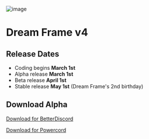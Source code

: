![image](https://camo.githubusercontent.com/76e9774e377f98e5848f492294f1a27011ebb538/68747470733a2f2f692e696d6775722e636f6d2f65377a757941692e706e67)
# Dream Frame v4

## Release Dates
 - Coding begins **March 1st**
 - Alpha release **March 1st**
 - Beta release **April 1st**
 - Stable release **May 1st** (Dream Frame's 2nd birthday)
 
## Download Alpha
[Download for BetterDiscord](https://github.com/dream-frame/Dream-Frame/blob/master/v4/download/DreamFrameBeta.theme.css)

[Download for Powercord](https://github.com/dream-frame/Dream-Frame/raw/master/v4/download/Dream%20Frame%20v4%20Beta.zip)
